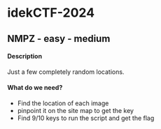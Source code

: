 # idekCTF-2024


## NMPZ - easy - medium
#### Description
Just a few completely random locations.

#### What do we need?
- Find the location of each image
- pinpoint it on the site map to get the key
- Find 9/10 keys to run the script and get the flag

